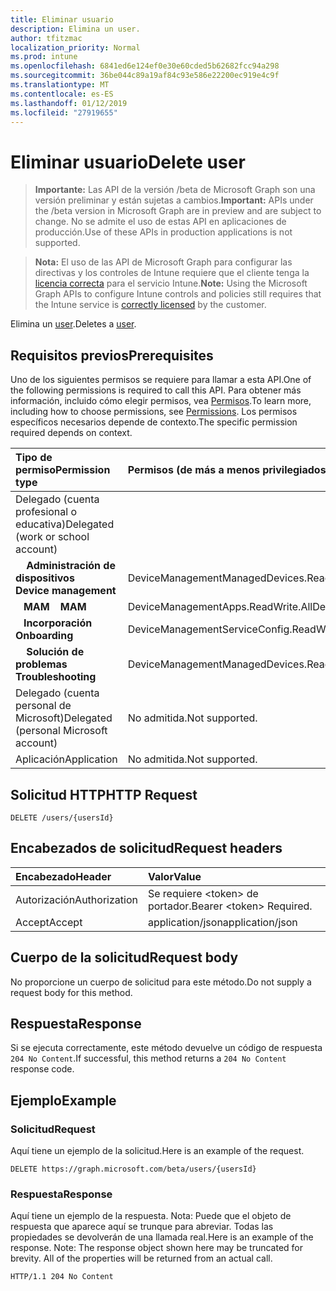 ```yaml
---
title: Eliminar usuario
description: Elimina un user.
author: tfitzmac
localization_priority: Normal
ms.prod: intune
ms.openlocfilehash: 6841ed6e124ef0e30e60cded5b62682fcc94a298
ms.sourcegitcommit: 36be044c89a19af84c93e586e22200ec919e4c9f
ms.translationtype: MT
ms.contentlocale: es-ES
ms.lasthandoff: 01/12/2019
ms.locfileid: "27919655"
---
```

# <a name="delete-user"></a><span data-ttu-id="70815-103">Eliminar usuario</span><span class="sxs-lookup"><span data-stu-id="70815-103">Delete user</span></span>

> <span data-ttu-id="70815-104">**Importante:** Las API de la versión /beta de Microsoft Graph son una versión preliminar y están sujetas a cambios.</span><span class="sxs-lookup"><span data-stu-id="70815-104">**Important:** APIs under the /beta version in Microsoft Graph are in preview and are subject to change.</span></span> <span data-ttu-id="70815-105">No se admite el uso de estas API en aplicaciones de producción.</span><span class="sxs-lookup"><span data-stu-id="70815-105">Use of these APIs in production applications is not supported.</span></span>

> <span data-ttu-id="70815-106">**Nota:** El uso de las API de Microsoft Graph para configurar las directivas y los controles de Intune requiere que el cliente tenga la [licencia correcta](https://go.microsoft.com/fwlink/?linkid=839381) para el servicio Intune.</span><span class="sxs-lookup"><span data-stu-id="70815-106">**Note:** Using the Microsoft Graph APIs to configure Intune controls and policies still requires that the Intune service is [correctly licensed](https://go.microsoft.com/fwlink/?linkid=839381) by the customer.</span></span>

<span data-ttu-id="70815-107">Elimina un [user](../resources/intune-shared-user.md).</span><span class="sxs-lookup"><span data-stu-id="70815-107">Deletes a [user](../resources/intune-shared-user.md).</span></span>
## <a name="prerequisites"></a><span data-ttu-id="70815-108">Requisitos previos</span><span class="sxs-lookup"><span data-stu-id="70815-108">Prerequisites</span></span>
<span data-ttu-id="70815-109">Uno de los siguientes permisos se requiere para llamar a esta API.</span><span class="sxs-lookup"><span data-stu-id="70815-109">One of the following permissions is required to call this API.</span></span> <span data-ttu-id="70815-110">Para obtener más información, incluido cómo elegir permisos, vea [Permisos](/graph/permissions-reference).</span><span class="sxs-lookup"><span data-stu-id="70815-110">To learn more, including how to choose permissions, see [Permissions](/graph/permissions-reference).</span></span>  <span data-ttu-id="70815-111">Los permisos específicos necesarios depende de contexto.</span><span class="sxs-lookup"><span data-stu-id="70815-111">The specific permission required depends on context.</span></span>

|<span data-ttu-id="70815-112">Tipo de permiso</span><span class="sxs-lookup"><span data-stu-id="70815-112">Permission type</span></span>|<span data-ttu-id="70815-113">Permisos (de más a menos privilegiados)</span><span class="sxs-lookup"><span data-stu-id="70815-113">Permissions (from most to least privileged)</span></span>|
|:---|:---|
|<span data-ttu-id="70815-114">Delegado (cuenta profesional o educativa)</span><span class="sxs-lookup"><span data-stu-id="70815-114">Delegated (work or school account)</span></span>||
| <span data-ttu-id="70815-115">&nbsp; &nbsp; **Administración de dispositivos**</span><span class="sxs-lookup"><span data-stu-id="70815-115">&nbsp; &nbsp; **Device management**</span></span> | <span data-ttu-id="70815-116">DeviceManagementManagedDevices.ReadWrite.All</span><span class="sxs-lookup"><span data-stu-id="70815-116">DeviceManagementManagedDevices.ReadWrite.All</span></span>|
| <span data-ttu-id="70815-117">&nbsp;&nbsp; **MAM**</span><span class="sxs-lookup"><span data-stu-id="70815-117">&nbsp; &nbsp; **MAM**</span></span> | <span data-ttu-id="70815-118">DeviceManagementApps.ReadWrite.All</span><span class="sxs-lookup"><span data-stu-id="70815-118">DeviceManagementApps.ReadWrite.All</span></span>|
| <span data-ttu-id="70815-119">&nbsp;&nbsp; **Incorporación**</span><span class="sxs-lookup"><span data-stu-id="70815-119">&nbsp; &nbsp; **Onboarding**</span></span> | <span data-ttu-id="70815-120">DeviceManagementServiceConfig.ReadWrite.All</span><span class="sxs-lookup"><span data-stu-id="70815-120">DeviceManagementServiceConfig.ReadWrite.All</span></span>|
| <span data-ttu-id="70815-121">&nbsp; &nbsp; **Solución de problemas**</span><span class="sxs-lookup"><span data-stu-id="70815-121">&nbsp; &nbsp; **Troubleshooting**</span></span> | <span data-ttu-id="70815-122">DeviceManagementManagedDevices.ReadWrite.All</span><span class="sxs-lookup"><span data-stu-id="70815-122">DeviceManagementManagedDevices.ReadWrite.All</span></span>|
|<span data-ttu-id="70815-123">Delegado (cuenta personal de Microsoft)</span><span class="sxs-lookup"><span data-stu-id="70815-123">Delegated (personal Microsoft account)</span></span>|<span data-ttu-id="70815-124">No admitida.</span><span class="sxs-lookup"><span data-stu-id="70815-124">Not supported.</span></span>|
|<span data-ttu-id="70815-125">Aplicación</span><span class="sxs-lookup"><span data-stu-id="70815-125">Application</span></span>|<span data-ttu-id="70815-126">No admitida.</span><span class="sxs-lookup"><span data-stu-id="70815-126">Not supported.</span></span>|

## <a name="http-request"></a><span data-ttu-id="70815-127">Solicitud HTTP</span><span class="sxs-lookup"><span data-stu-id="70815-127">HTTP Request</span></span>

<!-- {
  "blockType": "ignored"
}
-->
``` http
DELETE /users/{usersId}
```

## <a name="request-headers"></a><span data-ttu-id="70815-128">Encabezados de solicitud</span><span class="sxs-lookup"><span data-stu-id="70815-128">Request headers</span></span>

|<span data-ttu-id="70815-129">Encabezado</span><span class="sxs-lookup"><span data-stu-id="70815-129">Header</span></span>|<span data-ttu-id="70815-130">Valor</span><span class="sxs-lookup"><span data-stu-id="70815-130">Value</span></span>|
|:---|:---|
|<span data-ttu-id="70815-131">Autorización</span><span class="sxs-lookup"><span data-stu-id="70815-131">Authorization</span></span>|<span data-ttu-id="70815-132">Se requiere &lt;token&gt; de portador.</span><span class="sxs-lookup"><span data-stu-id="70815-132">Bearer &lt;token&gt; Required.</span></span>|
|<span data-ttu-id="70815-133">Accept</span><span class="sxs-lookup"><span data-stu-id="70815-133">Accept</span></span>|<span data-ttu-id="70815-134">application/json</span><span class="sxs-lookup"><span data-stu-id="70815-134">application/json</span></span>|

## <a name="request-body"></a><span data-ttu-id="70815-135">Cuerpo de la solicitud</span><span class="sxs-lookup"><span data-stu-id="70815-135">Request body</span></span>

<span data-ttu-id="70815-136">No proporcione un cuerpo de solicitud para este método.</span><span class="sxs-lookup"><span data-stu-id="70815-136">Do not supply a request body for this method.</span></span>

## <a name="response"></a><span data-ttu-id="70815-137">Respuesta</span><span class="sxs-lookup"><span data-stu-id="70815-137">Response</span></span>

<span data-ttu-id="70815-138">Si se ejecuta correctamente, este método devuelve un código de respuesta `204 No Content`.</span><span class="sxs-lookup"><span data-stu-id="70815-138">If successful, this method returns a `204 No Content` response code.</span></span>

## <a name="example"></a><span data-ttu-id="70815-139">Ejemplo</span><span class="sxs-lookup"><span data-stu-id="70815-139">Example</span></span>

### <a name="request"></a><span data-ttu-id="70815-140">Solicitud</span><span class="sxs-lookup"><span data-stu-id="70815-140">Request</span></span>

<span data-ttu-id="70815-141">Aquí tiene un ejemplo de la solicitud.</span><span class="sxs-lookup"><span data-stu-id="70815-141">Here is an example of the request.</span></span>

``` http
DELETE https://graph.microsoft.com/beta/users/{usersId}
```

### <a name="response"></a><span data-ttu-id="70815-142">Respuesta</span><span class="sxs-lookup"><span data-stu-id="70815-142">Response</span></span>

<span data-ttu-id="70815-p103">Aquí tiene un ejemplo de la respuesta. Nota: Puede que el objeto de respuesta que aparece aquí se trunque para abreviar. Todas las propiedades se devolverán de una llamada real.</span><span class="sxs-lookup"><span data-stu-id="70815-p103">Here is an example of the response. Note: The response object shown here may be truncated for brevity. All of the properties will be returned from an actual call.</span></span>

``` http
HTTP/1.1 204 No Content
```



